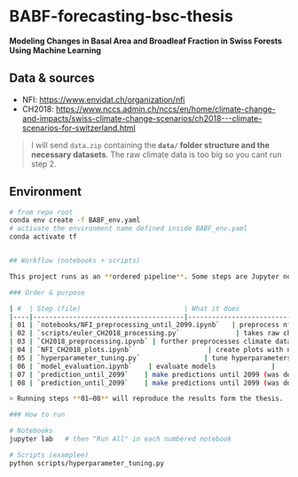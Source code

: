 # BABF-forecasting-bsc-thesis
**Modeling Changes in Basal Area and Broadleaf Fraction in Swiss Forests Using Machine Learning**

## Data & sources
- NFI: https://www.envidat.ch/organization/nfi  
- CH2018: https://www.nccs.admin.ch/nccs/en/home/climate-change-and-impacts/swiss-climate-change-scenarios/ch2018---climate-scenarios-for-switzerland.html

> I will send `data.zip` containing the **`data/` folder structure and the necessary datasets**. The raw climate data is too big so you cant run step 2.

## Environment
```bash
# from repo root
conda env create -f BABF_env.yaml
# activate the environment name defined inside BABF_env.yaml
conda activate tf


## Workflow (notebooks + scripts)

This project runs as an **ordered pipeline**. Some steps are Jupyter notebooks, others are Python scripts. Execute them **from the repo root** in the order below.

### Order & purpose

| #  | Step (file)                          | What it does                        | 
|----|--------------------------------------|-------------------------------------|
| 01 | `notebooks/NFI_preprocessing_until_2099.ipynb`   | preprocess nfi data with a template until 2099 for combining with the climate data                   | 
| 02 | `scripts/euler_CH2018_processing.py`              | takes raw ch2018 files and calculates yearly metrics for selected coordinates (was done on the euler cluster). not runnable because data is too large              |
| 03 | `CH2018_preprocessing.ipynb` | further preprocesses climate data and combine with nfi data                   |
| 04 | `NFI_CH2018_plots.ipynb`                   | create plots with nfi and ch2018 data                        |
| 05 | `hyperparameter_tuning.py`                | tune hyperparameters (was done on the euler cluster). run once only with INVNR 150,250,350 (for model evaluation) and once with INVNR 150,250,350,450 (for iterative forecasting)                  |
| 06 | `model_evaluation.ipynb`    | evaluate models              |
| 07 | `prediction_until_2099`    | make predictions until 2099 (was done on the euler cluster)             |
| 08 | `prediction_until_2099`    | make predictions until 2099 (was done on the euler cluster)             |

> Running steps **01–08** will reproduce the results form the thesis.

### How to run

# Notebooks
jupyter lab   # then "Run All" in each numbered notebook

# Scripts (examplee)
python scripts/hyperparameter_tuning.py